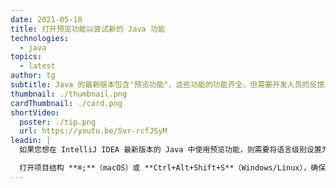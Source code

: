 ```yaml
---
date: 2021-05-10
title: 打开预览功能以尝试新的 Java 功能
technologies:
  - java
topics:
  - latest
author: tg
subtitle: Java 的最新版本包含"预览功能"，这些功能的功能齐全，但需要开发人员的反馈。 请在 IntelliJ IDEA 中尝试使用它们吧。
thumbnail: ./thumbnail.png
cardThumbnail: ./card.png
shortVideo:
  poster: ./tip.png
  url: https://youtu.be/Svr-rcfJSyM
leadin: |
  如果您想在 IntelliJ IDEA 最新版本的 Java 中使用预览功能，则需要将语言级别设置为"预览"。

  打开项目结构 **⌘;**（macOS）或 **Ctrl+Alt+Shift+S**（Windows/Linux），确保您选择了正确的 JDK，并从语言级别下拉中选择"预览"选项。
---
```


